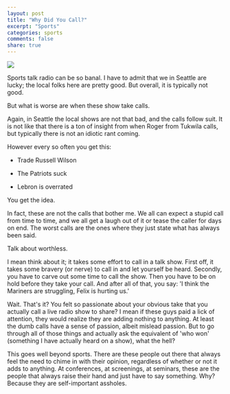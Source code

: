 ```yaml
---
layout: post
title: "Why Did You Call?"
excerpt: "Sports"
categories: sports
comments: false
share: true
---
```


![](http://cosmetic-candy.com/wp-content/uploads/2010/05/funny-pictures-cat-ignores-your-phone-call.jpg-JPEG-Image-500x375-pixels.jpg)



Sports talk radio can be so banal. I have to admit that we in Seattle are lucky; the local folks here are pretty good. But overall, it is typically not good.


But what is worse are when these show take calls.



Again, in Seattle the local shows are not that bad, and the calls follow suit. It is not like that there is a ton of insight from when Roger from Tukwila calls, but typically there is not an idiotic rant coming. 


However every so often you get this:


- Trade Russell Wilson

- The Patriots suck

- Lebron is overrated

You get the idea.


In fact, these are not the calls that bother me. We all can expect a stupid call from time to time, and we all get a laugh out of it or tease the caller for days on end. The worst calls are the ones where they just state what has always been said.


Talk about worthless. 



I mean think about it; it takes some effort to call in a talk show. First off, it takes some bravery (or nerve) to call in and let yourself be heard. Secondly, you have to carve out some time to call the show. Then you have to be on hold before they take your call. And after all of that, you say: 'I think the Mariners are struggling, Felix is hurting us.'


Wait. That's it? You felt so passionate about your obvious take that you actually call a live radio show to share? I mean if these guys paid a lick of attention, they would realize they are adding nothing to anything. At least the dumb calls have a sense of passion, albeit mislead passion. But to go through all of those things and actually ask the equivalent of 'who won' (something I have actually heard on a show), what the hell?



This goes well beyond sports. There are these people out there that always feel the need to chime in with their opinion, regardless of whether or not it adds to anything. At conferences, at screenings, at seminars, these are the people that always raise their hand and just have to say something. Why? Because they are self-important assholes. 












